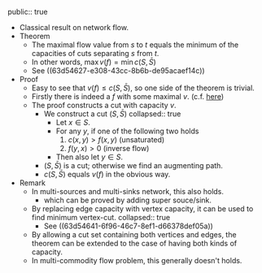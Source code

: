 public:: true

- Classical result on network flow.
- Theorem
	- The maximal flow value from $s$ to $t$ equals the minimum of the capacities of cuts separating $s$ from $t$.
	- In other words, $\max v(f)=\min c(S, \bar{S})$
	- See ((63d54627-e308-43cc-8b6b-de95acaef14c))
- Proof
	- Easy to see that $v(f)\leq c(S,\bar{S})$, so one side of the theorem is trivial.
	- Firstly there is indeed a $f$ with some maximal $v$. (c.f. [here](((63d330ae-be6b-4e7e-8537-6b5be1cd0b58))))
	- The proof constructs a cut with capacity $v$.
		- We construct a cut $(S, \bar{S})$
		  collapsed:: true
			- Let $x\in S$.
			- For any $y$, if one of the following two holds
			  1. $c(x,y)>f(x,y)$ (unsaturated)
			  2. $f(y,x)>0$ (inverse flow)
			- Then also let $y\in S$.
		- $(S, \bar{S})$ is a cut; otherwise we find an augmenting path.
		- $c(S,\bar{S})$ equals $v(f)$ in the obvious way.
- Remark
	- In multi-sources and multi-sinks network, this also holds.
		- which can be proved by adding super souce/sink.
	- By replacing edge capacity with vertex capacity, it can be used to find minimum vertex-cut.
	  collapsed:: true
		- See ((63d54641-6f96-46c7-8ef1-d66378def05a))
	- By allowing a cut set containing both vertices and edges, the theorem can be extended to the case of having both kinds of capacity.
	- In multi-commodity flow problem, this generally doesn't holds.